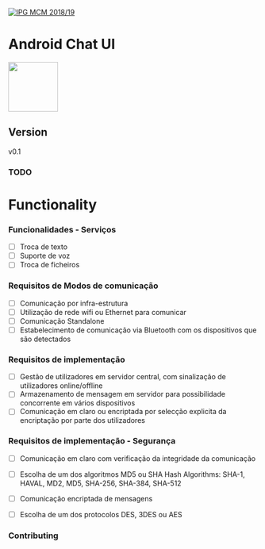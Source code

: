 <a href="http://mcm.ipg.pt"><img src="http://www.ipg.pt/website/imgs/logotipo_ipg.jpg" title="IPG(MCM)" alt="IPG MCM 2018/19"></a>

# Android Chat UI
<img src="ttp://res.cloudinary.com/duswj2lve/image/upload/v1479837904/chatui_k3diqq.png" width="100">

## Version
v0.1

### TODO


# Functionality

### Funcionalidades - Serviços
- [ ] Troca de texto
- [ ] Suporte de voz
- [ ] Troca de ficheiros

### Requisitos de Modos de comunicação
- [ ] Comunicação por infra-estrutura
- [ ] Utilização de rede wifi ou Ethernet para comunicar
- [ ] Comunicação Standalone
- [ ] Estabelecimento de comunicação via Bluetooth com os dispositivos que são detectados

### Requisitos de implementação
- [ ] Gestão de utilizadores em servidor central, com sinalização de utilizadores online/offline
- [ ] Armazenamento de mensagem em servidor para possibilidade concorrente em vários dispositivos
- [ ] Comunicação em claro ou encriptada por selecção explicita da encriptação por parte dos utilizadores

### Requisitos de implementação - Segurança
- [ ] Comunicação em claro com verificação da integridade da comunicação
- [ ] Escolha de um dos algoritmos MD5 ou SHA Hash Algorithms: SHA-1, HAVAL, MD2, MD5, SHA-256, SHA-384, SHA-512
- [ ] Comunicação encriptada de mensagens
- [ ] Escolha de um dos protocolos DES, 3DES ou AES



### Contributing

